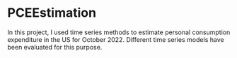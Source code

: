 # PCEEstimation
In this project, I used time series methods to estimate personal consumption expenditure in the US for October 2022. Different time series models have been evaluated for this purpose.
